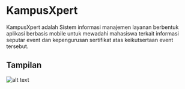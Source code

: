# KampusXpert
KampusXpert adalah Sistem informasi manajemen layanan berbentuk aplikasi berbasis mobile untuk mewadahi mahasiswa terkait informasi seputar event dan kepengurusan sertifikat atas keikutsertaan event tersebut.

## Tampilan
![alt text](https://github.com/dikiwidia/tokoku/blob/dev/screenshot.png)

